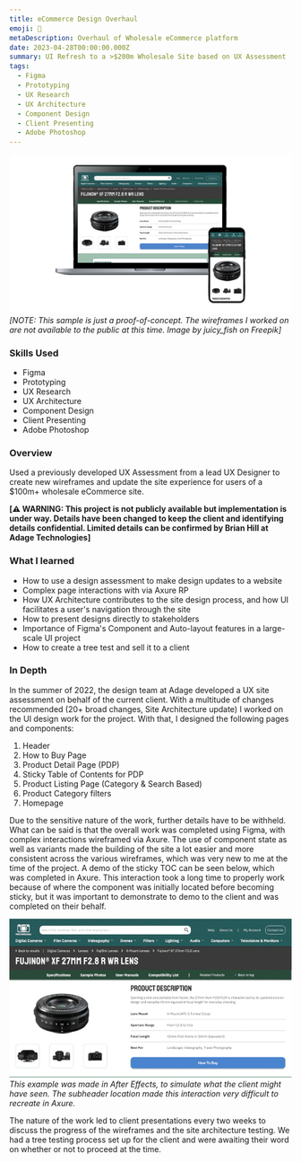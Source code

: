 ```yaml
---
title: eCommerce Design Overhaul
emoji: 🏬
metaDescription: Overhaul of Wholesale eCommerce platform
date: 2023-04-28T00:00:00.000Z
summary: UI Refresh to a >$200m Wholesale Site based on UX Assessment 
tags:
  - Figma
  - Prototyping
  - UX Research
  - UX Architecture
  - Component Design
  - Client Presenting
  - Adobe Photoshop
---
```


![Simplified/debranded version of the Product Page](/static/img/mockup-ecommerce.png)
*[NOTE: This sample is just a proof-of-concept. The wireframes I worked on are not available to the public at this time. Image by juicy_fish on Freepik]*

### Skills Used
  - Figma
  - Prototyping
  - UX Research
  - UX Architecture
  - Component Design
  - Client Presenting
  - Adobe Photoshop

### Overview

Used a previously developed UX Assessment from a lead UX Designer to create new wireframes and update the site experience for users of a $100m+ wholesale eCommerce site.

**[⚠️ WARNING: This project is not publicly available but implementation is under way. Details have been changed to keep the client and identifying details confidential. Limited details can be confirmed by Brian Hill at Adage Technologies]**

### What I learned

- How to use a design assessment to make design updates to a website
- Complex page interactions with via Axure RP
- How UX Architecture contributes to the site design process, and how UI facilitates a user's navigation through the site
- How to present designs directly to stakeholders
- Importance of Figma's Component and Auto-layout features in a large-scale UI project
- How to create a tree test and sell it to a client

### In Depth

In the summer of 2022, the design team at Adage developed a UX site assessment on behalf of the current client. With a multitude of changes recommended (20+ broad changes, Site Architecture update) I worked on the UI design work for the project. With that, I designed the following pages and components: 

1. Header
2. How to Buy Page
3. Product Detail Page (PDP)
4. Sticky Table of Contents for PDP
5. Product Listing Page (Category & Search Based)
6. Product Category filters
7. Homepage

Due to the sensitive nature of the work, further details have to be withheld. What can be said is that the overall work was completed using Figma, with complex interactions wireframed via Axure. The use of component state as well as variants made the building of the site a lot easier and more consistent across the various wireframes, which was very new to me at the time of the project. A demo of the sticky TOC can be seen below, which was completed in Axure. This interaction took a long time to properly work because of where the component was initially located before becoming sticky, but it was important to demonstrate to demo to the client and was completed on their behalf.

![Sample of sticky TOC interaction](/static/img/web-sticky-toc.gif)
*This example was made in After Effects, to simulate what the client might have seen. The subheader location made this interaction very difficult to recreate in Axure.*

The nature of the work led to client presentations every two weeks to discuss the progress of the wireframes and the site architecture testing. We had a tree testing process set up for the client and were awaiting their word on whether or not to proceed at the time. 